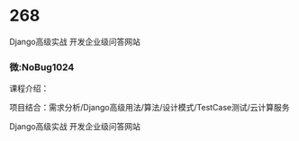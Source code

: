 # 268
Django高级实战 开发企业级问答网站
### 微:NoBug1024 


课程介绍：

项目结合：需求分析/Django高级用法/算法/设计模式/TestCase测试/云计算服务

Django高级实战 开发企业级问答网站
